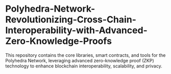 # Polyhedra-Network-Revolutionizing-Cross-Chain-Interoperability-with-Advanced-Zero-Knowledge-Proofs
This repository contains the core libraries, smart contracts, and tools for the Polyhedra Network, leveraging advanced zero-knowledge proof (ZKP) technology to enhance blockchain interoperability, scalability, and privacy.
